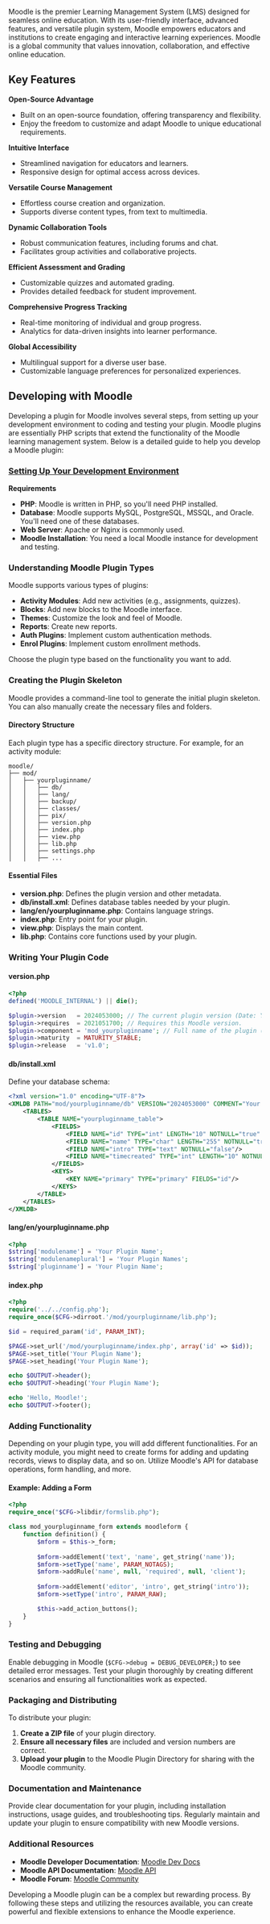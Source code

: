 Moodle is the premier Learning Management System (LMS) designed for seamless online education. With its user-friendly interface, advanced features, and versatile plugin system, Moodle empowers educators and institutions to create engaging and interactive learning experiences. Moodle is a global community that values innovation, collaboration, and effective online education.

## Key Features

**Open-Source Advantage**

+ Built on an open-source foundation, offering transparency and flexibility.
+ Enjoy the freedom to customize and adapt Moodle to unique educational requirements.

**Intuitive Interface**

+ Streamlined navigation for educators and learners.
+ Responsive design for optimal access across devices.

**Versatile Course Management**

+ Effortless course creation and organization.
+ Supports diverse content types, from text to multimedia.

**Dynamic Collaboration Tools**

+ Robust communication features, including forums and chat.
+ Facilitates group activities and collaborative projects.

**Efficient Assessment and Grading**

+ Customizable quizzes and automated grading.
+ Provides detailed feedback for student improvement.

**Comprehensive Progress Tracking**

+ Real-time monitoring of individual and group progress.
+ Analytics for data-driven insights into learner performance.

**Global Accessibility**

+ Multilingual support for a diverse user base.
+ Customizable language preferences for personalized experiences.

## Developing with Moodle

Developing a plugin for Moodle involves several steps, from setting up your development environment to coding and testing your plugin. Moodle plugins are essentially PHP scripts that extend the functionality of the Moodle learning management system. Below is a detailed guide to help you develop a Moodle plugin:

### [Setting Up Your Development Environment](phpMoodleInstall.md)

**Requirements**

- **PHP**: Moodle is written in PHP, so you'll need PHP installed.
- **Database**: Moodle supports MySQL, PostgreSQL, MSSQL, and Oracle. You'll need one of these databases.
- **Web Server**: Apache or Nginx is commonly used.
- **Moodle Installation**: You need a local Moodle instance for development and testing.


### Understanding Moodle Plugin Types

Moodle supports various types of plugins:

- **Activity Modules**: Add new activities (e.g., assignments, quizzes).
- **Blocks**: Add new blocks to the Moodle interface.
- **Themes**: Customize the look and feel of Moodle.
- **Reports**: Create new reports.
- **Auth Plugins**: Implement custom authentication methods.
- **Enrol Plugins**: Implement custom enrollment methods.

Choose the plugin type based on the functionality you want to add.

### Creating the Plugin Skeleton

Moodle provides a command-line tool to generate the initial plugin skeleton. You can also manually create the necessary files and folders.

#### Directory Structure
Each plugin type has a specific directory structure. For example, for an activity module:

```
moodle/
├── mod/
│   ├── yourpluginname/
│   │   ├── db/
│   │   ├── lang/
│   │   ├── backup/
│   │   ├── classes/
│   │   ├── pix/
│   │   ├── version.php
│   │   ├── index.php
│   │   ├── view.php
│   │   ├── lib.php
│   │   ├── settings.php
│   │   ├── ...
```

#### Essential Files
- **version.php**: Defines the plugin version and other metadata.
- **db/install.xml**: Defines database tables needed by your plugin.
- **lang/en/yourpluginname.php**: Contains language strings.
- **index.php**: Entry point for your plugin.
- **view.php**: Displays the main content.
- **lib.php**: Contains core functions used by your plugin.

### Writing Your Plugin Code

#### version.php
```php
<?php
defined('MOODLE_INTERNAL') || die();

$plugin->version   = 2024053000; // The current plugin version (Date: YYYYMMDDXX).
$plugin->requires  = 2021051700; // Requires this Moodle version.
$plugin->component = 'mod_yourpluginname'; // Full name of the plugin (used for diagnostics).
$plugin->maturity  = MATURITY_STABLE;
$plugin->release   = 'v1.0';
```

#### db/install.xml
Define your database schema:
```xml
<?xml version="1.0" encoding="UTF-8"?>
<XMLDB PATH="mod/yourpluginname/db" VERSION="2024053000" COMMENT="Your plugin description">
    <TABLES>
        <TABLE NAME="yourpluginname_table">
            <FIELDS>
                <FIELD NAME="id" TYPE="int" LENGTH="10" NOTNULL="true" SEQUENCE="true"/>
                <FIELD NAME="name" TYPE="char" LENGTH="255" NOTNULL="true" DEFAULT=""/>
                <FIELD NAME="intro" TYPE="text" NOTNULL="false"/>
                <FIELD NAME="timecreated" TYPE="int" LENGTH="10" NOTNULL="true" DEFAULT="0"/>
            </FIELDS>
            <KEYS>
                <KEY NAME="primary" TYPE="primary" FIELDS="id"/>
            </KEYS>
        </TABLE>
    </TABLES>
</XMLDB>
```

#### lang/en/yourpluginname.php
```php
<?php
$string['modulename'] = 'Your Plugin Name';
$string['modulenameplural'] = 'Your Plugin Names';
$string['pluginname'] = 'Your Plugin Name';
```

#### index.php
```php
<?php
require('../../config.php');
require_once($CFG->dirroot.'/mod/yourpluginname/lib.php');

$id = required_param('id', PARAM_INT);

$PAGE->set_url('/mod/yourpluginname/index.php', array('id' => $id));
$PAGE->set_title('Your Plugin Name');
$PAGE->set_heading('Your Plugin Name');

echo $OUTPUT->header();
echo $OUTPUT->heading('Your Plugin Name');

echo 'Hello, Moodle!';
echo $OUTPUT->footer();
```

### Adding Functionality

Depending on your plugin type, you will add different functionalities. For an activity module, you might need to create forms for adding and updating records, views to display data, and so on. Utilize Moodle's API for database operations, form handling, and more.

#### Example: Adding a Form
```php
<?php
require_once("$CFG->libdir/formslib.php");

class mod_yourpluginname_form extends moodleform {
    function definition() {
        $mform = $this->_form;
        
        $mform->addElement('text', 'name', get_string('name'));
        $mform->setType('name', PARAM_NOTAGS);
        $mform->addRule('name', null, 'required', null, 'client');
        
        $mform->addElement('editor', 'intro', get_string('intro'));
        $mform->setType('intro', PARAM_RAW);

        $this->add_action_buttons();
    }
}
```

### Testing and Debugging

Enable debugging in Moodle (`$CFG->debug = DEBUG_DEVELOPER;`) to see detailed error messages. Test your plugin thoroughly by creating different scenarios and ensuring all functionalities work as expected.

### Packaging and Distributing

To distribute your plugin:
1. **Create a ZIP file** of your plugin directory.
2. **Ensure all necessary files** are included and version numbers are correct.
3. **Upload your plugin** to the Moodle Plugin Directory for sharing with the Moodle community.

### Documentation and Maintenance

Provide clear documentation for your plugin, including installation instructions, usage guides, and troubleshooting tips. Regularly maintain and update your plugin to ensure compatibility with new Moodle versions.

### Additional Resources

- **Moodle Developer Documentation**: [Moodle Dev Docs](https://docs.moodle.org/dev/Main_Page)
- **Moodle API Documentation**: [Moodle API](https://docs.moodle.org/dev/Core_APIs)
- **Moodle Forum**: [Moodle Community](https://moodle.org/mod/forum/index.php?id=5)

Developing a Moodle plugin can be a complex but rewarding process. By following these steps and utilizing the resources available, you can create powerful and flexible extensions to enhance the Moodle experience.
